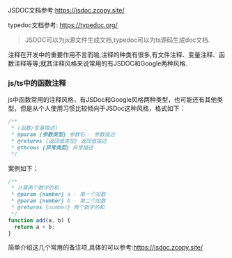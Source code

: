 JSDOC文档参考:https://jsdoc.zcopy.site/

typedoc文档参考: https://typedoc.org/

> JSDOC可以为js源文件生成文档,typedoc可以为ts源码生成doc文档.

注释在开发中的重要作用不言而喻,注释的种类有很多,有文件注释、变量注释、函数注释等等;就其注释风格来说常用的有JSDOC和Google两种风格.

### js/ts中的函数注释

js中函数常用的注释风格，有JSDoc和Google风格两种类型，也可能还有其他类型，但是从个人使用习惯比较倾向于JSDoc这种风格，格式如下：

```js
/**
 * [函数/变量描述]
 * @param {参数类型} 参数名 - 参数描述
 * @returns {返回值类型} 返回值描述
 * @throws {异常类型} 异常描述
 */
```

案例如下：

```js
/**
 * 计算两个数字的和
 * @param {number} a - 第一个加数
 * @param {number} b - 第二个加数
 * @returns {number} 两个数字的和
 */
function add(a, b) {
  return a + b;
}
```

简单介绍这几个常用的备注项,具体的可以参考:https://jsdoc.zcopy.site/